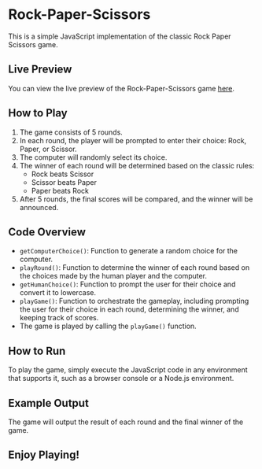 # Rock-Paper-Scissors

This is a simple JavaScript implementation of the classic Rock Paper Scissors game.

## Live Preview
You can view the live preview of the Rock-Paper-Scissors game [here](https://ganeshpendela.github.io/Rock-Paper-Scissors/).


## How to Play

1. The game consists of 5 rounds.
2. In each round, the player will be prompted to enter their choice: Rock, Paper, or Scissor.
3. The computer will randomly select its choice.
4. The winner of each round will be determined based on the classic rules:
   - Rock beats Scissor
   - Scissor beats Paper
   - Paper beats Rock
5. After 5 rounds, the final scores will be compared, and the winner will be announced.

## Code Overview

- `getComputerChoice()`: Function to generate a random choice for the computer.
- `playRound()`: Function to determine the winner of each round based on the choices made by the human player and the computer.
- `getHumanChoice()`: Function to prompt the user for their choice and convert it to lowercase.
- `playGame()`: Function to orchestrate the gameplay, including prompting the user for their choice in each round, determining the winner, and keeping track of scores.
- The game is played by calling the `playGame()` function.

## How to Run

To play the game, simply execute the JavaScript code in any environment that supports it, such as a browser console or a Node.js environment.

## Example Output

The game will output the result of each round and the final winner of the game.

## Enjoy Playing!
